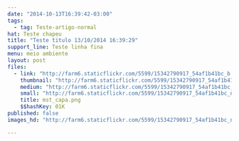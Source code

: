 ```yaml
---
date: "2014-10-13T16:39:42-03:00"
tags:
  - tag: Teste-artigo-normal
hat: Teste chapeu
title: "Teste titulo 13/10/2014 16:39:29"
support_line: Teste linha fina
menu: meio ambiente
layout: post
files:
  - link: "http://farm6.staticflickr.com/5599/15342790917_54af1b41bc_b.jpg"
    thumbnail: "http://farm6.staticflickr.com/5599/15342790917_54af1b41bc_t.jpg"
    medium: "http://farm6.staticflickr.com/5599/15342790917_54af1b41bc_z.jpg"
    small: "http://farm6.staticflickr.com/5599/15342790917_54af1b41bc_n.jpg"
    title: mst_capa.png
    $$hashKey: 01K
published: false
images_hd: "http://farm6.staticflickr.com/5599/15342790917_54af1b41bc_n.jpg"

---
```

